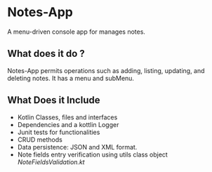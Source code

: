 # Notes-App
A menu-driven console app for manages notes.

## What does it do ?
Notes-App permits operations such as adding, listing, updating, and deleting notes.
It has a menu and subMenu.

## What Does it Include
-  Kotlin Classes, files and interfaces
- Dependencies and a kottlin Logger
- Junit tests for functionalities
- CRUD methods
- Data persistence: JSON and XML format.
- Note fields entry verification using utils class object *NoteFieldsValidation.kt*
